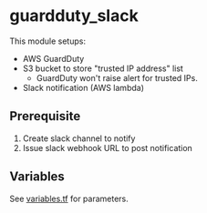 # guardduty_slack

This module setups:

- AWS GuardDuty
- S3 bucket to store "trusted IP address" list
  - GuardDuty won't raise alert for trusted IPs.
- Slack notification (AWS lambda)

## Prerequisite

1. Create slack channel to notify
2. Issue slack webhook URL to post notification

## Variables

See [variables.tf](variables.tf) for parameters.
